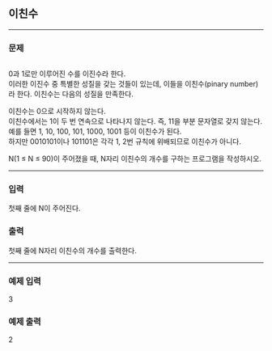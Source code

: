## 이친수  
-----
### 문제  
## 

0과 1로만 이루어진 수를 이진수라 한다.  
이러한 이진수 중 특별한 성질을 갖는 것들이 있는데, 이들을 이친수(pinary number)라 한다. 이친수는 다음의 성질을 만족한다.  
  
이친수는 0으로 시작하지 않는다.  
이친수에서는 1이 두 번 연속으로 나타나지 않는다. 즉, 11을 부분 문자열로 갖지 않는다.  
예를 들면 1, 10, 100, 101, 1000, 1001 등이 이친수가 된다.   
하지만 0010101이나 101101은 각각 1, 2번 규칙에 위배되므로 이친수가 아니다.  

  
N(1 ≤ N ≤ 90)이 주어졌을 때, N자리 이친수의 개수를 구하는 프로그램을 작성하시오.  
  
----  
### 입력  
첫째 줄에 N이 주어진다.

### 출력  
첫째 줄에 N자리 이친수의 개수를 출력한다.


----  
### 예제 입력  
3 

### 예제 출력  
2  